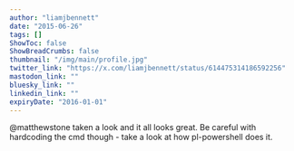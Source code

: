 ```yaml
---
author: "liamjbennett"
date: "2015-06-26"
tags: []
ShowToc: false
ShowBreadCrumbs: false
thumbnail: "/img/main/profile.jpg"
twitter_link: "https://x.com/liamjbennett/status/614475314186592256"
mastodon_link: ""
bluesky_link: ""
linkedin_link: ""
expiryDate: "2016-01-01"
---
```


@matthewstone taken a look and it all looks great. Be careful with hardcoding the cmd though - take a look at how pl-powershell does it.

